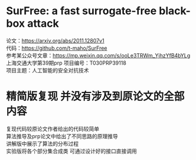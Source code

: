 # SurFree: a fast surrogate-free black-box attack  
论文：https://arxiv.org/abs/2011.12807v1   
代码：https://github.com/t-maho/SurFree    
参考某公众号文章：https://mp.weixin.qq.com/s/ooLe3TRWm_YjhzYfB4bYLg      
上海交通大学第39期prp 项目编号：T030PRP39118  
项目主题：人工智能的安全对抗技术 
# 精简版复现 并没有涉及到原论文的全部内容 
复现代码较原论文作者给出的代码较简单   
算法推导及prp论文中给出了不同思路的原理推导    
讲解版中展示了算法的分布过程    
实验版将各个部分集合成类 可通过设计好的接口直接调用    

